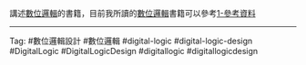 講述[數位邏輯](數位邏輯.md)的書籍，目前我所讀的[數位邏輯](數位邏輯.md)書籍可以參考[1-參考資料](../7-附件/1-參考資料.md)

---

Tag: #數位邏輯設計 #數位邏輯 #digital-logic #digital-logic-design #DigitalLogic #DigitalLogicDesign #digitallogic #digitallogicdesign 